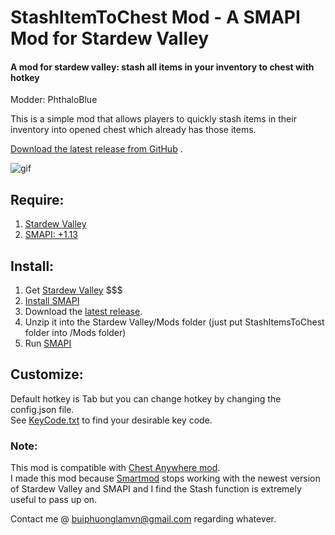 # StashItemToChest Mod - A SMAPI Mod for Stardew Valley
#### A mod for stardew valley: stash all items in your inventory to chest with hotkey

Modder: PhthaloBlue  

This is a simple mod that allows players to quickly stash items in their inventory into opened chest which already has those items.  

[Download the latest release from GitHub](./releases/latest) .

![gif](./stashitemstochest.gif)

## Require:  
1. [Stardew Valley](http://store.steampowered.com/app/413150/)
2. [SMAPI: +1.13](https://github.com/Pathoschild/SMAPI/releases)

## Install:  
1. Get [Stardew Valley](http://store.steampowered.com/app/413150/) $$$
2. [Install SMAPI](http://canimod.com/guides/using-mods#installing-smapi)
3. Download the [latest release](./releases/latest).
3. Unzip it into the Stardew Valley/Mods folder (just put StashItemsToChest folder into /Mods folder)
4. Run [SMAPI](http://canimod.com/guides/using-mods#installing-smapi)

## Customize:  
Default hotkey is Tab but you can change hotkey by changing the config.json file.  
See [KeyCode.txt](./KeyCode.txt) to find your desirable key code.

### Note:  
This mod is compatible with [Chest Anywhere mod](http://www.nexusmods.com/stardewvalley/mods/518/?).  
I made this mod because [Smartmod](http://community.playstarbound.com/threads/smapi-smartmod.108104/) stops working with the newest version of Stardew Valley and SMAPI and I find the Stash function is extremely useful to pass up on.  

Contact me @ [buiphuonglamvn@gmail.com](mailto:buiphuonglamvn@gmail.com) regarding whatever.
